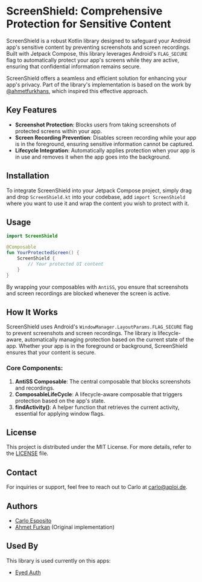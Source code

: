 # ScreenShield: Comprehensive Protection for Sensitive Content

ScreenShield is a robust Kotlin library designed to safeguard your Android app's sensitive content by preventing screenshots and screen recordings. Built with Jetpack Compose, this library leverages Android's `FLAG_SECURE` flag to automatically protect your app's screens while they are active, ensuring that confidential information remains secure.

ScreenShield offers a seamless and efficient solution for enhancing your app's privacy. Part of the library's implementation is based on the work by [@ahmetfurkhans](https://github.com/ahmetfurkans/BlockScreenShotCompose), which inspired this effective approach.

## Key Features

- **Screenshot Protection**: Blocks users from taking screenshots of protected screens within your app.
- **Screen Recording Prevention**: Disables screen recording while your app is in the foreground, ensuring sensitive information cannot be captured.
- **Lifecycle Integration**: Automatically applies protection when your app is in use and removes it when the app goes into the background.

## Installation

To integrate ScreenShield into your Jetpack Compose project, simply drag and drop `ScreenShield.kt` into your codebase, add `import ScreenShield` where you want to use it and wrap the content you wish to protect with it.

## Usage

```kotlin
import ScreenShield

@Composable
fun YourProtectedScreen() {
    ScreenShield {
        // Your protected UI content
    }
}
```

By wrapping your composables with `AntiSS`, you ensure that screenshots and screen recordings are blocked whenever the screen is active.

## How It Works

ScreenShield uses Android's `WindowManager.LayoutParams.FLAG_SECURE` flag to prevent screenshots and screen recordings. The library is lifecycle-aware, automatically managing protection based on the current state of the app. Whether your app is in the foreground or background, ScreenShield ensures that your content is secure.

### Core Components:

1. **AntiSS Composable**: The central composable that blocks screenshots and recordings.
2. **ComposableLifeCycle**: A lifecycle-aware composable that triggers protection based on the app's state.
3. **findActivity()**: A helper function that retrieves the current activity, essential for applying window flags.


## License

This project is distributed under the MIT License. For more details, refer to the [LICENSE](LICENSE) file.

## Contact

For inquiries or support, feel free to reach out to Carlo at [carlo@aploi.de](mailto://carlo@aploi.de).

## Authors

- [Carlo Esposito](https://www.github.com/cesp99)
- [Ahmet Furkan](https://github.com/ahmetfurkans) (Original implementation)

## Used By

This library is used currently on this apps:

- [Eyed Auth](https://play.google.com/store/apps/details?id=de.aploi.eyedauth)